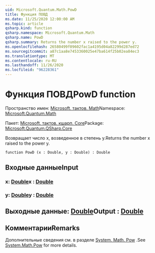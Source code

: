 ```yaml
---
uid: Microsoft.Quantum.Math.PowD
title: Функция ПОВД
ms.date: 11/25/2020 12:00:00 AM
ms.topic: article
qsharp.kind: function
qsharp.namespace: Microsoft.Quantum.Math
qsharp.name: PowD
qsharp.summary: Returns the number x raised to the power y.
ms.openlocfilehash: 26580499f09602fac1a4195d04a82299d287ed72
ms.sourcegitcommit: a87c1aa8e7453360025e47ba614f25b02ea84ec3
ms.translationtype: MT
ms.contentlocale: ru-RU
ms.lasthandoff: 11/26/2020
ms.locfileid: "96228361"
---
```

# <a name="powd-function"></a><span data-ttu-id="eca21-102">Функция ПОВД</span><span class="sxs-lookup"><span data-stu-id="eca21-102">PowD function</span></span>

<span data-ttu-id="eca21-103">Пространство имен: [Microsoft. тактов. Math](xref:Microsoft.Quantum.Math)</span><span class="sxs-lookup"><span data-stu-id="eca21-103">Namespace: [Microsoft.Quantum.Math](xref:Microsoft.Quantum.Math)</span></span>

<span data-ttu-id="eca21-104">Пакет: [Microsoft. тактов. кшарп. Core](https://nuget.org/packages/Microsoft.Quantum.QSharp.Core)</span><span class="sxs-lookup"><span data-stu-id="eca21-104">Package: [Microsoft.Quantum.QSharp.Core](https://nuget.org/packages/Microsoft.Quantum.QSharp.Core)</span></span>


<span data-ttu-id="eca21-105">Возвращает число x, возведенное в степень y.</span><span class="sxs-lookup"><span data-stu-id="eca21-105">Returns the number x raised to the power y.</span></span>

```qsharp
function PowD (x : Double, y : Double) : Double
```


## <a name="input"></a><span data-ttu-id="eca21-106">Входные данные</span><span class="sxs-lookup"><span data-stu-id="eca21-106">Input</span></span>

### <a name="x--double"></a><span data-ttu-id="eca21-107">x: [Double](xref:microsoft.quantum.lang-ref.double)</span><span class="sxs-lookup"><span data-stu-id="eca21-107">x : [Double](xref:microsoft.quantum.lang-ref.double)</span></span>




### <a name="y--double"></a><span data-ttu-id="eca21-108">y: [Double](xref:microsoft.quantum.lang-ref.double)</span><span class="sxs-lookup"><span data-stu-id="eca21-108">y : [Double](xref:microsoft.quantum.lang-ref.double)</span></span>





## <a name="output--double"></a><span data-ttu-id="eca21-109">Выходные данные: [Double](xref:microsoft.quantum.lang-ref.double)</span><span class="sxs-lookup"><span data-stu-id="eca21-109">Output : [Double](xref:microsoft.quantum.lang-ref.double)</span></span>



## <a name="remarks"></a><span data-ttu-id="eca21-110">Комментарии</span><span class="sxs-lookup"><span data-stu-id="eca21-110">Remarks</span></span>

<span data-ttu-id="eca21-111">Дополнительные сведения см. в разделе [System. Math. Pow](https://docs.microsoft.com/dotnet/api/system.math.pow) .</span><span class="sxs-lookup"><span data-stu-id="eca21-111">See [System.Math.Pow](https://docs.microsoft.com/dotnet/api/system.math.pow) for more details.</span></span>